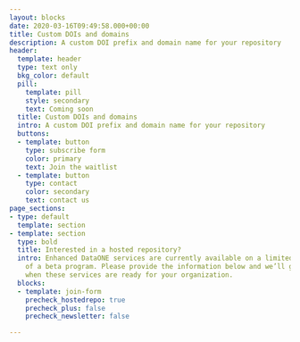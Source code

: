 ```yaml
---
layout: blocks
date: 2020-03-16T09:49:58.000+00:00
title: Custom DOIs and domains
description: A custom DOI prefix and domain name for your repository
header:
  template: header
  type: text only
  bkg_color: default
  pill:
    template: pill
    style: secondary
    text: Coming soon
  title: Custom DOIs and domains
  intro: A custom DOI prefix and domain name for your repository
  buttons:
  - template: button
    type: subscribe form
    color: primary
    text: Join the waitlist
  - template: button
    type: contact
    color: secondary
    text: contact us
page_sections:
- type: default
  template: section
- template: section
  type: bold
  title: Interested in a hosted repository?
  intro: Enhanced DataONE services are currently available on a limited basis as part
    of a beta program. Please provide the information below and we’ll get in touch
    when these services are ready for your organization.
  blocks:
  - template: join-form
    precheck_hostedrepo: true
    precheck_plus: false
    precheck_newsletter: false

---
```

